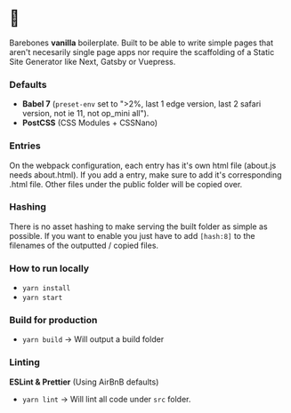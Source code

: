 # 🐰

Barebones **vanilla** boilerplate. 
Built to be able to write simple pages that aren't necesarily single page apps nor require the scaffolding of a Static Site Generator like Next, Gatsby or Vuepress.

### Defaults
- **Babel 7** (`preset-env` set to ">2%, last 1 edge version, last 2 safari version, not ie 11, not op_mini all").
- **PostCSS** (CSS Modules + CSSNano)

### Entries
On the webpack configuration, each entry has it's own html file (about.js needs about.html). 
If you add a entry, make sure to add it's corresponding .html file. Other files under the public folder will be copied over.

### Hashing
There is no asset hashing to make serving the built folder as simple as possible. If you want to enable you just have to add `[hash:8]` to the filenames of the outputted / copied files.

### How to run locally
- `yarn install`
- `yarn start`

### Build for production
- `yarn build` -> Will output a build folder

### Linting
**ESLint & Prettier** (Using AirBnB defaults)
- `yarn lint` -> Will lint all code under `src` folder.
